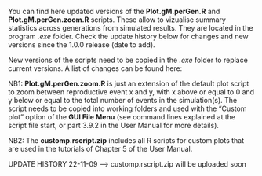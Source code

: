 
You can find here updated versions of the **Plot.gM.perGen.R** and **Plot.gM.perGen.zoom.R** scripts. 
These allow to vizualise summary statistics across generations from simulated results.
They are located in the program *.exe* folder. 
Check the update history below for changes and new versions since the 1.0.0 release (date to add). 

New versions of the scripts need to be copied in the *.exe* folder to replace current versions. A list of changes can be found here:

NB1: **Plot.gM.perGen.zoom.R** is just an extension of the default plot script to zoom between reproductive event x and y, with x above or equal to 0 and y below or equal to the total number of events in the simulation(s). The script needs to be copied into working folders and used with the “Custom plot” option of the **GUI File Menu** (see command lines explained at the script file start, or part 3.9.2 in the User Manual for more details).

NB2: The **customp.rscript.zip** includes all R scripts for custom plots that are used in the tutorials of Chapter 5 of the User Manual.

UPDATE HISTORY 
22-11-09 --> customp.rscript.zip will be uploaded soon

